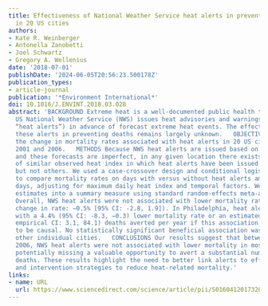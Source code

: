 ```yaml
---
title: Effectiveness of National Weather Service heat alerts in preventing mortality
  in 20 US cities
authors:
- Kate R. Weinberger
- Antonella Zanobetti
- Joel Schwartz
- Gregory A. Wellenius
date: '2018-07-01'
publishDate: '2024-06-05T20:56:23.500178Z'
publication_types:
- article-journal
publication: '*Environment International*'
doi: 10.1016/J.ENVINT.2018.03.028
abstract: 'BACKGROUND Extreme heat is a well-documented public health threat. The
  US National Weather Service (NWS) issues heat advisories and warnings (collectively,
  “heat alerts”) in advance of forecast extreme heat events. The effectiveness of
  these alerts in preventing deaths remains largely unknown.   OBJECTIVES To quantify
  the change in mortality rates associated with heat alerts in 20 US cities between
  2001 and 2006.   METHODS Because NWS heat alerts are issued based on forecast weather
  and these forecasts are imperfect, in any given location there exists a set of days
  of similar observed heat index in which heat alerts have been issued for some days
  but not others. We used a case-crossover design and conditional logistic regression
  to compare mortality rates on days with versus without heat alerts among such eligible
  days, adjusting for maximum daily heat index and temporal factors. We combined city-specific
  estimates into a summary measure using standard random-effects meta-analytic techniques.   RESULTS
  Overall, NWS heat alerts were not associated with lower mortality rates (percent
  change in rate: −0.5% [95% CI: -2.8, 1.9]). In Philadelphia, heat alerts were associated
  with a 4.4% (95% CI: -8.3, −0.3) lower mortality rate or an estimated 45.1 (95%
  empirical CI: 3.1, 84.1) deaths averted per year if this association is assumed
  to be causal. No statistically significant beneficial association was observed in
  other individual cities.   CONCLUSIONS Our results suggest that between 2001 and
  2006, NWS heat alerts were not associated with lower mortality in most cities studied,
  potentially missing a valuable opportunity to avert a substantial number of heat-related
  deaths. These results highlight the need to better link alerts to effective communication
  and intervention strategies to reduce heat-related mortality.'
links:
- name: URL
  url: https://www.sciencedirect.com/science/article/pii/S0160412017320354
---
```

